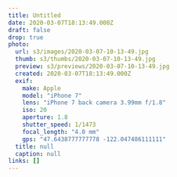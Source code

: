 ```yaml
---
title: Untitled
date: 2020-03-07T18:13:49.000Z
draft: false
drop: true
photo:
  url: s3/images/2020-03-07-10-13-49.jpg
  thumb: s3/thumbs/2020-03-07-10-13-49.jpg
  preview: s3/previews/2020-03-07-10-13-49.jpg
  created: 2020-03-07T18:13:49.000Z
  exif:
    make: Apple
    model: "iPhone 7"
    lens: "iPhone 7 back camera 3.99mm f/1.8"
    iso: 20
    aperture: 1.8
    shutter_speed: 1/1473
    focal_length: "4.0 mm"
    gps: "47.6438777777778 -122.047486111111"
  title: null
  caption: null
links: []
---
```

